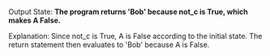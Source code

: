 Output State: **The program returns 'Bob' because not_c is True, which makes A False.**

Explanation: Since not_c is True, A is False according to the initial state. The return statement then evaluates to 'Bob' because A is False.
